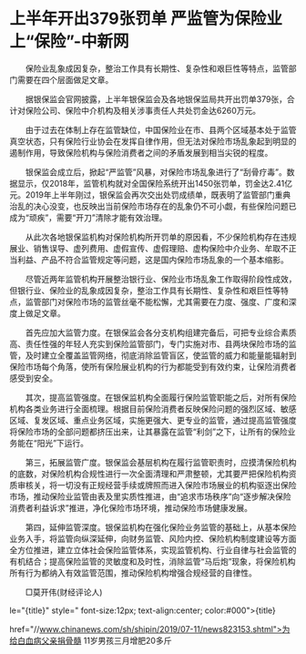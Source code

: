 # 上半年开出379张罚单 严监管为保险业上“保险”-中新网

　　保险业乱象成因复杂，整治工作具有长期性、复杂性和艰巨性等特点，监管部门需要在四个层面做足文章。

　　据银保监会官网披露，上半年银保监会及各地银保监局共开出罚单379张，合计对保险公司、保险中介机构及相关涉事责任人共处罚金达6260万元。

　　由于过去在体制上存在监管缺位，中国保险业在市、县两个区域基本处于监管真空状态，只有保险行业协会在发挥自律作用，但无法对保险市场乱象起到明显的遏制作用，导致保险机构与保险消费者之间的矛盾发展到相当尖锐的程度。

　　银保监会成立后，掀起“严监管”风暴，对保险市场乱象进行了“刮骨疗毒”。数据显示，仅2018年，监管机构就对全国保险系统开出1450张罚单，罚金达2.41亿元。2019年上半年刚过，银保监会再次交出处罚成绩单，既表明了监管部门重典治乱的决心没变，也反映出当前保险市场存在的乱象仍不可小觑，有些保险问题已成为“顽疾”，需要“开刀”清除才能有效治理。

　　从此次各地银保监机构对保险机构所开罚单的原因看，不少保险机构存在违规展业、销售误导、虚列费用、虚假宣传、虚假理赔、虚构保险中介业务、牟取不正当利益、产品不符合监管规定等问题，这是国内保险市场乱象的一个基本缩影。

　　尽管近两年监管机构开展整治银行业、保险业市场乱象工作取得阶段性成效，但银行业、保险业的乱象成因复杂，整治工作具有长期性、复杂性和艰巨性等特点，监管部门对保险市场的监管丝毫不能松懈，尤其需要在力度、强度、广度和深度上做足文章。

　　首先应加大监管力度。在银保监会各分支机构组建完备后，可把专业综合素质高、责任性强的年轻人充实到保险监管部门，专门实施对市、县两块保险市场的监管，及时建立全覆盖监管网络，彻底消除监管盲区，使监管的威力和能量能辐射到保险市场每个角落，使所有保险展业机构的行为都能受到有效约束，让保险消费者感受到安全。

　　其次，提高监管强度。在银保监机构全面履行保险监管职能之后，对所有保险机构各类业务进行全面梳理。根据目前保险消费者反映保险问题的强烈区域、敏感区域、复发区域、重点业务区域，实施更强大、更专业的监管，通过提高监管强度将保险市场的全部问题都挤压出来，让其暴露在监管“利剑”之下，让所有的保险业务能在“阳光”下运行。

　　第三，拓展监管广度。银保监会基层机构在履行监管职责时，应摸清保险机构的底数，对保险机构合规性进行一次全面清理和严肃整顿，尤其要严把保险机构资质审核关，将一切没有正规经营手续或牌照而进入保险市场展业的机构驱逐出保险市场，推动保险业监管由表及里实质性推进，由“追求市场秩序”向“逐步解决保险消费者利益诉求”推进，净化保险市场环境，推动保险市场健康发展。

　　第四，延伸监管深度。银保监机构在强化保险业务监管的基础上，从基本保险业务入手，将监管向纵深延伸，向财务监管、风险内控、保险机构制度建设等方面全方位推进，建立立体社会保险监管体系，实现监管机构、行业自律与社会监管的有机结合；提高保险监管的灵敏度和及时性，消除监管“马后炮”现象，将保险机构所有行为都纳入有效监管范围，推动保险机构增强合规经营的自律性。

　　□莫开伟(财经评论人)

le="{title}" style=" font-size:12px; text-align:center; color:#000">{title}

href="//www.chinanews.com/sh/shipin/2019/07-11/news823153.shtml">为给白血病父亲捐骨髓 11岁男孩三月增肥20多斤
